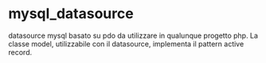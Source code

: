 mysql_datasource
================

datasource mysql basato su pdo da utilizzare in qualunque progetto php.
La classe model, utilizzabile con il datasource, implementa il pattern active record.

